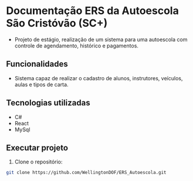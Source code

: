 # Documentação ERS da Autoescola São Cristóvão (SC+) 

- Projeto de estágio, realização de um sistema para uma autoescola com controle de agendamento, histórico e pagamentos.

## Funcionalidades

- Sistema capaz de realizar o cadastro de alunos, instrutores, veículos, aulas e tipos de carta.

## Tecnologias utilizadas

- C#
- React
- MySql

## Executar projeto
1. Clone o repositório:
```bash
git clone https://github.com/WellingtonDOF/ERS_Autoescola.git
